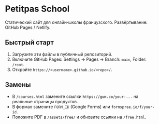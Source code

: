 # Petitpas School

Статический сайт для онлайн‑школы французского.
Развёртывание: GitHub Pages / Netlify.

## Быстрый старт
1. Загрузите эти файлы в публичный репозиторий.
2. Включите GitHub Pages: Settings → Pages → Branch: `main`, Folder: `/root`.
3. Откройте `https://<username>.github.io/<repo>/`.

## Замены
- В `/courses.html` замените ссылки `https://gum.co/your-...` на реальные страницы продуктов.
- В формах замените `FORM_ID` (Google Forms) или `formspree.io/f/your-id`.
- Положите PDF в `/assets/free/` и обновите ссылки на `/free.html`.
